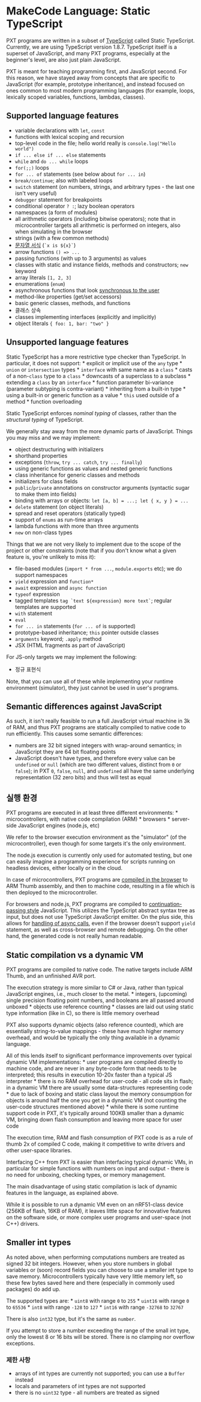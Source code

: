 # MakeCode Language: Static TypeScript

PXT programs are written in a subset of [TypeScript](https://www.typescriptlang.org) called Static TypeScript. Currently, we are using TypeScript version 1.8.7. TypeScript itself is a superset of JavaScript, and many PXT programs, especially at the beginner's level, are also just plain JavaScript.

PXT is meant for teaching programming first, and JavaScript second. For this reason, we have stayed away from concepts that are specific to JavaScript (for example, prototype inheritance), and instead focused on ones common to most modern programming languages (for example, loops, lexically scoped variables, functions, lambdas, classes).

## Supported language features

* variable declarations with `let`, `const`
* functions with lexical scoping and recursion
* top-level code in the file; hello world really is `console.log("Hello world")`
* `if ... else if ... else` statements
* `while` and `do ... while` loops
* `for(;;)` loops
* `for ... of` statements (see below about `for ... in`)
* `break/continue`; also with labeled loops
* `switch` statement (on numbers, strings, and arbitrary types - the last one isn't very useful)
* `debugger` statement for breakpoints
* conditional operator `? :`; lazy boolean operators
* namespaces (a form of modules) 
* all arithmetic operators (including bitwise operators); note that in microcontroller targets all arithmetic is performed on integers, also when simulating in the browser
* strings (with a few common methods)
* [문자열 서식](https://developer.mozilla.org/en-US/docs/Web/JavaScript/Reference/Template_literals) (`` `x is ${x}` ``)
* arrow functions `() => ...`
* passing functions (with up to 3 arguments) as values
* classes with static and instance fields, methods and constructors; `new` keyword
* array literals `[1, 2, 3]`
* enumerations (`enum`)
* asynchronous functions that look [synchronous to the user](/async)
* method-like properties (get/set accessors)
* basic generic classes, methods, and functions
* 클래스 상속
* classes implementing interfaces (explicitly and implicitly)
* object literals `{ foo: 1, bar: "two" }`

## Unsupported language features

Static TypeScript has a more restrictive type checker than TypeScript. In particular, it does not support: * explicit or implicit use of the `any` type * `union` or `intersection` types * `interface` with same name as a `class` * casts of a non-`class` type to a `class` * downcasts of a superclass to a subclass * extending a `class` by an `interface` * function parameter bi-variance (parameter subtyping is contra-variant) * inheriting from a built-in type * using a built-in or generic function as a value * `this` used outside of a method * function overloading

Static TypeScript enforces *nominal typing* of classes, rather than the *structural typing* of TypeScript.

We generally stay away from the more dynamic parts of JavaScript. Things you may miss and we may implement:

* object destructuring with initializers
* shorthand properties
* exceptions (`throw`, `try ... catch`, `try ... finally`)
* using generic functions as values and nested generic functions
* class inheritance for generic classes and methods
* initializers for class fields
* `public`/`private` annotations on constructor arguments (syntactic sugar to make them into fields)
* binding with arrays or objects: `let [a, b] = ...; let { x, y } = ...`
* `delete` statement (on object literals)
* spread and reset operators (statically typed)
* support of `enums` as run-time arrays
* lambda functions with more than three arguments
* `new` on non-class types

Things that we are not very likely to implement due to the scope of the project or other constraints (note that if you don't know what a given feature is, you're unlikely to miss it):

* file-based modules (`import * from ...`, `module.exports` etc); we do support namespaces
* `yield` expression and `function*`
* `await` expression and `async function`
* `typeof` expression
* tagged templates `` tag `text ${expression} more text` ``; regular templates are supported
* `with` statement
* `eval`
* `for ... in` statements (`for ... of` is supported)
* prototype-based inheritance; `this` pointer outside classes
* `arguments` keyword; `.apply` method
* JSX (HTML fragments as part of JavaScript)

For JS-only targets we may implement the following:

* 정규 표현식

Note, that you can use all of these while implementing your runtime environment (simulator), they just cannot be used in user's programs.

## Semantic differences against JavaScript

As such, it isn't really feasible to run a full JavaScript virtual machine in 3k of RAM, and thus PXT programs are statically compiled to native code to run efficiently. This causes some semantic differences:

* numbers are 32 bit signed integers with wrap-around semantics; in JavaScript they are 64 bit floating points
* JavaScript doesn't have types, and therefore every value can be `undefined` or `null` (which are two different values, distinct from `0` or `false`); in PXT `0`, `false`, `null`, and `undefined` all have the same underlying representation (32 zero bits) and thus will test as equal

## 실행 환경

PXT programs are executed in at least three different environments: * microcontrollers, with native code compilation (ARM) * browsers * server-side JavaScript engines (node.js, etc)

We refer to the browser execution environment as the "simulator" (of the microcontroller), even though for some targets it's the only environment.

The node.js execution is currently only used for automated testing, but one can easily imagine a programming experience for scripts running on headless devices, either locally or in the cloud.

In case of microcontrollers, PXT programs are [compiled in the browser](https://www.touchdevelop.com/docs/touch-develop-in-208-bits) to ARM Thumb assembly, and then to machine code, resulting in a file which is then deployed to the microcontroller.

For browsers and node.js, PXT programs are compiled to [continuation-passing style](https://en.wikipedia.org/wiki/Continuation-passing_style) JavaScript. This utilizes the TypeScript abstract syntax tree as input, but does not use TypeScript JavaScript emitter. On the plus side, this allows for [handling of async calls](/async), even if the browser doesn't support `yield` statement, as well as cross-browser and remote debugging. On the other hand, the generated code is not really human readable.

## Static compilation vs a dynamic VM

PXT programs are compiled to native code. The native targets include ARM Thumb, and an unfinished AVR port.

The execution strategy is more similar to C# or Java, rather than typical JavaScript engines, i.e., much closer to the metal. * integers, (upcoming) single precision floating point numbers, and booleans are all passed around unboxed * objects use reference counting * classes are laid out using static type information (like in C), so there is little memory overhead

PXT also supports dynamic objects (also reference counted), which are essentially string-to-value mappings - these have much higher memory overhead, and would be typically the only thing available in a dynamic language.

All of this lends itself to significant performance improvements over typical dynamic VM implementations: * user programs are compiled directly to machine code, and are never in any byte-code form that needs to be interpreted; this results in execution 10-20x faster than a typical JS interpreter * there is no RAM overhead for user-code - all code sits in flash; in a dynamic VM there are usually some data-structures representing code * due to lack of boxing and static class layout the memory consumption for objects is around half the one you get in a dynamic VM (not counting the user-code structures mentioned above) * while there is some runtime support code in PXT, it's typically around 100KB smaller than a dynamic VM, bringing down flash consumption and leaving more space for user code

The execution time, RAM and flash consumption of PXT code is as a rule of thumb 2x of compiled C code, making it competitive to write drivers and other user-space libraries.

Interfacing C++ from PXT is easier than interfacing typical dynamic VMs, in particular for simple functions with numbers on input and output - there is no need for unboxing, checking types, or memory management.

The main disadvantage of using static compilation is lack of dynamic features in the language, as explained above.

While it is possible to run a dynamic VM even on an nRF51-class device (256KB of flash, 16KB of RAM), it leaves little space for innovative features on the software side, or more complex user programs and user-space (not C++) drivers.

## Smaller int types

As noted above, when performing computations numbers are treated as signed 32 bit integers. However, when you store numbers in global variables or (soon) record fields you can choose to use a smaller int type to save memory. Microcontrollers typically have very little memory left, so these few bytes saved here and there (especially in commonly used packages) do add up.

The supported types are: * `uint8` with range `0` to `255` * `uint16` with range `0` to `65536` * `int8` with range `-128` to `127` * `int16` with range `-32768` to `32767`

There is also `int32` type, but it's the same as `number`.

If you attempt to store a number exceeding the range of the small int type, only the lowest 8 or 16 bits will be stored. There is no clamping nor overflow exceptions.

### 제한 사항

* arrays of int types are currently not supported; you can use a `Buffer` instead
* locals and parameters of int types are not supported
* there is no `uint32` type - all numbers are treated as signed